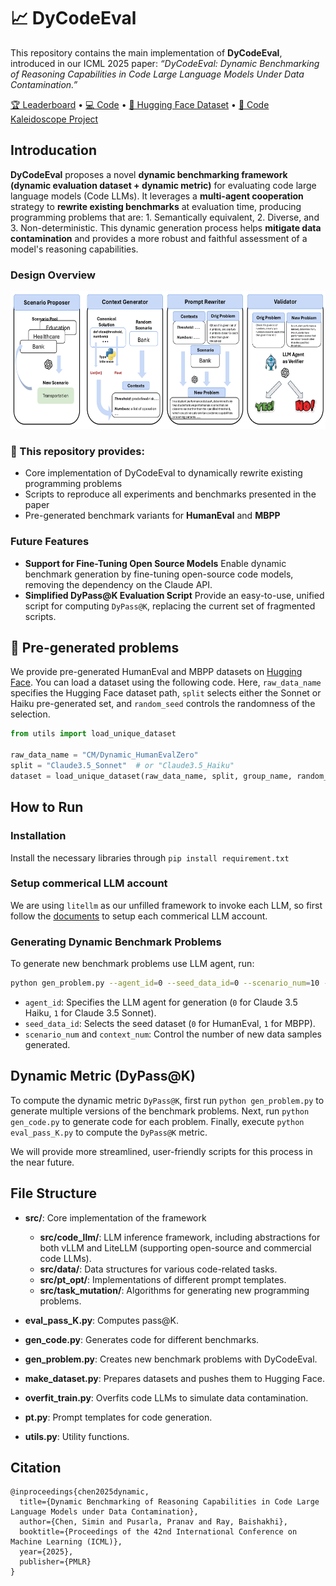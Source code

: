 # 📈 DyCodeEval

This repository contains the main implementation of **DyCodeEval**, introduced in our ICML 2025 paper:
*“DyCodeEval: Dynamic Benchmarking of Reasoning Capabilities in Code Large Language Models Under Data Contamination.”*

[🏆 Leaderboard](https://your-leaderboard-link) • [💻 Code](https://github.com/SeekingDream/DyCodeEval) • [🤗 Hugging Face Dataset](https://huggingface.co/collections/CM/dycodeeval-6858e931f4f1a0d4a29ec2e9) • [🔮 Code Kaleidoscope Project](https://github.com/your-username/DyCodeEval/tree/main/kaleidoscope)


## Introducation 

**DyCodeEval** proposes a novel **dynamic benchmarking framework (dynamic evaluation dataset + dynamic metric)** for evaluating code large language models (Code LLMs). It leverages a **multi-agent cooperation** strategy to **rewrite existing benchmarks** at evaluation time, producing programming problems that are: 1. Semantically equivalent, 2. Diverse, and 3. Non-deterministic. This dynamic generation process helps **mitigate data contamination** and provides a more robust and faithful assessment of a model's reasoning capabilities.

### Design Overview
<div  align="center">    
 <img src="https://github.com/SeekingDream/DyCodeEval/blob/main/resource/dycodeeval_overview.jpg" width="560" height="220" alt="Design Overview"/><br/>
</div>   

### 🔧 This repository provides:

* Core implementation of DyCodeEval to dynamically rewrite existing programming problems
* Scripts to reproduce all experiments and benchmarks presented in the paper
* Pre-generated benchmark variants for **HumanEval** and **MBPP**

### Future Features
* **Support for Fine-Tuning Open Source Models**
  Enable dynamic benchmark generation by fine-tuning open-source code models, removing the dependency on the Claude API.
* **Simplified DyPass\@K Evaluation Script**
  Provide an easy-to-use, unified script for computing `DyPass@K`, replacing the current set of fragmented scripts.


##  🤗 Pre-generated problems


We provide pre-generated HumanEval and MBPP datasets on [Hugging Face](https://huggingface.co/collections/CM/dycodeeval-6858e931f4f1a0d4a29ec2e9).
You can load a dataset using the following code. Here, `raw_data_name` specifies the Hugging Face dataset path, `split` selects either the Sonnet or Haiku pre-generated set, and `random_seed` controls the randomness of the selection.

```python
from utils import load_unique_dataset

raw_data_name = "CM/Dynamic_HumanEvalZero"
split = "Claude3.5_Sonnet"  # or "Claude3.5_Haiku"
dataset = load_unique_dataset(raw_data_name, split, group_name, random_seed=random_seed)
```


## How to Run

### Installation

Install the necessary libraries through `pip install requirement.txt`

### Setup commerical LLM account

We are using `litellm` as our unfilled framework to invoke each LLM, so first follow the [documents](https://github.com/BerriAI/litellm?tab=readme-ov-file#supported-providers-docs) to setup each commerical LLM account.

### Generating Dynamic Benchmark Problems


To generate new benchmark problems use LLM agent, run:

```bash
python gen_problem.py --agent_id=0 --seed_data_id=0 --scenario_num=10 --context_num=10
```
* `agent_id`: Specifies the LLM agent for generation (`0` for Claude 3.5 Haiku, `1` for Claude 3.5 Sonnet).
* `seed_data_id`: Selects the seed dataset (`0` for HumanEval, `1` for MBPP).
* `scenario_num` and `context_num`: Control the number of new data samples generated.


## Dynamic Metric (DyPass@K)


To compute the dynamic metric `DyPass@K`, first run `python gen_problem.py` to generate multiple versions of the benchmark problems. Next, run `python gen_code.py` to generate code for each problem. Finally, execute `python eval_pass_K.py` to compute the `DyPass@K` metric.

We will provide more streamlined, user-friendly scripts for this process in the near future.



## File Structure

* **src/**: Core implementation of the framework

  * **src/code\_llm/**: LLM inference framework, including abstractions for both vLLM and LiteLLM (supporting open-source and commercial code LLMs).
  * **src/data/**: Data structures for various code-related tasks.
  * **src/pt\_opt/**: Implementations of different prompt templates.
  * **src/task\_mutation/**: Algorithms for generating new programming problems.

* **eval\_pass\_K.py**: Computes pass\@K.

* **gen\_code.py**: Generates code for different benchmarks.

* **gen\_problem.py**: Creates new benchmark problems with DyCodeEval.

* **make\_dataset.py**: Prepares datasets and pushes them to Hugging Face.

* **overfit\_train.py**: Overfits code LLMs to simulate data contamination.

* **pt.py**: Prompt templates for code generation.

* **utils.py**: Utility functions.

## Citation
```
@inproceedings{chen2025dynamic,
  title={Dynamic Benchmarking of Reasoning Capabilities in Code Large Language Models under Data Contamination},
  author={Chen, Simin and Pusarla, Pranav and Ray, Baishakhi},
  booktitle={Proceedings of the 42nd International Conference on Machine Learning (ICML)},
  year={2025},
  publisher={PMLR}
}
```
